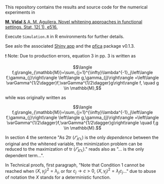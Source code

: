 This repository contains the results and source code for the numerical experiments in

[**M. Vidal** & A. M. Aguilera. Novel whitening approaches in functional settings. Stat, 12( 1), e516.]( https://doi.org/10.1002/sta4.516)

Execute `Simulation.R` in R environments for further details.

See aslo the associated [Shiny app](https://mvidal.shinyapps.io/whitening/) and the [pfica](https://github.com/m-vidal/pfica) package v0.1.3.

:exclamation: Note:
Due to production errors, equation 3 in pp. 3 is written as

```math
\langle f,g\rangle_{\mathbb{M}}=\sum_{j=1}^{\infty}\lambda^{-1}_j\left\langle f,\gamma_{j}\right\rangle \left\langle g,\gamma_{j}\right\rangle =\left\langle \varGamma^{1/2\dagger}f,\varGamma^{1/2\dagger}g\right\rangle f, \quad g \in \mathbb{M},
```
while was originally written as

```math
\langle f,g\rangle_{\mathbb{M}}=\sum_{j=1}^{\infty}\lambda^{-1}_j\left\langle f,\gamma_{j}\right\rangle \left\langle g,\gamma_{j}\right\rangle =\left\langle \varGamma^{1/2\dagger}f,\varGamma^{1/2\dagger}g\right\rangle  \quad  f,g \in \mathbb{M}.
```

In section 4 the sentence "As 2tr $(\varGamma_{X\mathbb{X}})$ is the only *dependence* between the original and the whitened variable, the minimization problem can be reduced to the maximization of tr $(\varGamma_{X\mathbb{X}})$." reads also as "... is the only dependent term...".

In Technical proofs, first paragraph, "Note that Condition 1 cannot be reached when $\langle X,\gamma_j\rangle^2=\lambda_j$, or for $c_j\rightarrow c>0$, $\langle X,\gamma_j\rangle^2=\lambda_jc_j$..." due to abuse of notation the $X$ stands for a deterministic function.
